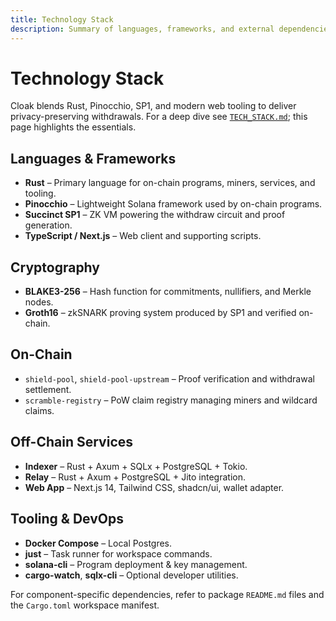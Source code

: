 ```yaml
---
title: Technology Stack
description: Summary of languages, frameworks, and external dependencies powering Cloak.
---
```


# Technology Stack

Cloak blends Rust, Pinocchio, SP1, and modern web tooling to deliver privacy-preserving withdrawals. For a deep dive see [`TECH_STACK.md`](../TECH_STACK.md); this page highlights the essentials.

## Languages & Frameworks

- **Rust** – Primary language for on-chain programs, miners, services, and tooling.
- **Pinocchio** – Lightweight Solana framework used by on-chain programs.
- **Succinct SP1** – ZK VM powering the withdraw circuit and proof generation.
- **TypeScript / Next.js** – Web client and supporting scripts.

## Cryptography

- **BLAKE3-256** – Hash function for commitments, nullifiers, and Merkle nodes.
- **Groth16** – zkSNARK proving system produced by SP1 and verified on-chain.

## On-Chain

- `shield-pool`, `shield-pool-upstream` – Proof verification and withdrawal settlement.
- `scramble-registry` – PoW claim registry managing miners and wildcard claims.

## Off-Chain Services

- **Indexer** – Rust + Axum + SQLx + PostgreSQL + Tokio.
- **Relay** – Rust + Axum + PostgreSQL + Jito integration.
- **Web App** – Next.js 14, Tailwind CSS, shadcn/ui, wallet adapter.

## Tooling & DevOps

- **Docker Compose** – Local Postgres.
- **just** – Task runner for workspace commands.
- **solana-cli** – Program deployment & key management.
- **cargo-watch**, **sqlx-cli** – Optional developer utilities.

For component-specific dependencies, refer to package `README.md` files and the `Cargo.toml` workspace manifest.
